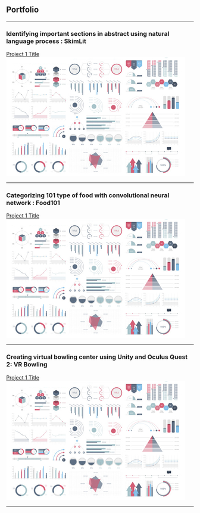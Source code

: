 ## Portfolio

---

### Identifying important sections in abstract using natural language process : SkimLit 

[Project 1 Title](/sample_page)
<img src="images/dummy_thumbnail.jpg?raw=true"/>

---

### Categorizing 101 type of food with convolutional neural network : Food101

[Project 1 Title](/sample_page)
<img src="images/dummy_thumbnail.jpg?raw=true"/>

---

### Creating virtual bowling center using Unity and Oculus Quest 2: VR Bowling

[Project 1 Title](/sample_page)
<img src="images/dummy_thumbnail.jpg?raw=true"/>

---
